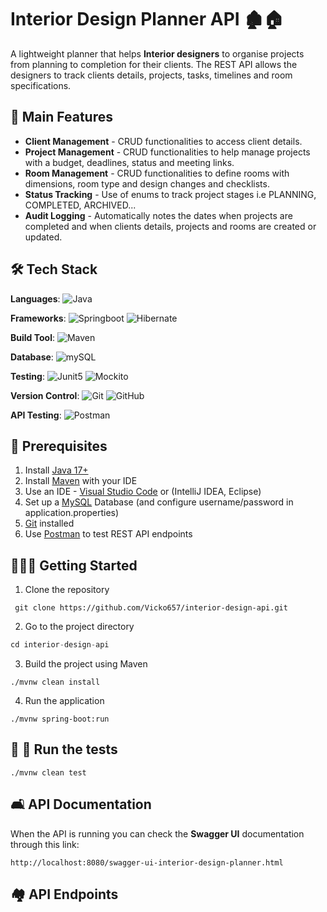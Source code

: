 # Interior Design Planner API 🏚️🏠

A lightweight planner that helps **Interior designers** to organise projects from planning to completion for their clients. The REST API allows the designers to track clients details, projects, tasks, timelines and room specifications.

## 📝 Main Features

- **Client Management** - CRUD functionalities to access client details.
- **Project Management** - CRUD functionalities to help manage projects with a budget, deadlines, status and meeting links.
- **Room Management** - CRUD functionalities to define rooms with dimensions, room type and design changes and checklists.
- **Status Tracking** - Use of enums to track project stages i.e PLANNING, COMPLETED, ARCHIVED...
- **Audit Logging** - Automatically notes the dates when projects are completed and when clients details, projects and rooms are created or updated.

## 🛠️ Tech Stack

**Languages**: <object>![Java](https://img.shields.io/badge/Java-007396?style=flat-square&logo=java&logoColor=white)</object>

**Frameworks**: ![Springboot](https://img.shields.io/badge/springboot-6DB33F?style=flat-square&logo=springboot&logoColor=white) ![Hibernate](https://img.shields.io/badge/hibernate-59666C?style=flat-square&logo=hibernate&logoColor=white)

**Build Tool**: ![Maven](https://img.shields.io/badge/apachemaven-C71A36?style=flat-square&logo=apachemaven&logoColor=white)

**Database**: ![mySQL](https://img.shields.io/badge/mysql-4479A1?style=flat-square&logo=mysql&logoColor=white)

**Testing**: ![Junit5](https://img.shields.io/badge/junit5-25A162?style=flat-square&logo=junit5&logoColor=white) ![Mockito](https://img.shields.io/badge/mockito-green?style=flat-square&labelColor=green)

**Version Control**: ![Git](https://img.shields.io/badge/Git-F05032?style=flat-square&logo=git&logoColor=white) ![GitHub](https://img.shields.io/badge/GitHub-181717?style=flat-square&logo=github&logoColor=white)

**API Testing**: ![Postman](https://img.shields.io/badge/postman-FF6C37?style=flat-square&logo=postman&logoColor=white)

## 🧱 Prerequisites

1. Install [Java 17+](https://www.java.com/en/)
2. Install [Maven](https://maven.apache.org/) with your IDE
3. Use an IDE - [Visual Studio Code](https://code.visualstudio.com/) or (IntelliJ IDEA, Eclipse)
4. Set up a [MySQL](https://www.mysql.com/) Database (and configure username/password in application.properties)
5. [Git](https://git-scm.com/) installed
6. Use [Postman](https://www.postman.com/) to test REST API endpoints

## 👷🏿‍♀️ Getting Started

1. Clone the repository

```
 git clone https://github.com/Vicko657/interior-design-api.git
```

2. Go to the project directory

```javascript
cd interior-design-api
```

3. Build the project using Maven

```
./mvnw clean install
```

4.  Run the application

```
./mvnw spring-boot:run
```

## 📏 📐 Run the tests

```
./mvnw clean test
```

## 🛋️ API Documentation

When the API is running you can check the **Swagger UI** documentation through this link:

```
http://localhost:8080/swagger-ui-interior-design-planner.html
```

## 🏘️ API Endpoints
